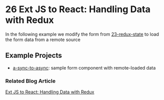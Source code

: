 # 26 Ext JS to React: Handling Data with Redux

In the following example we modify the form from
[23-redux-state](../23-redux-state/) to load the form data from a remote source

## Example Projects

 - [a-sync-to-async](./a-sync-to-async): sample form component with
 remote-loaded data

### Related Blog Article

[Ext JS to React: Handling Data with Redux](TBD)

